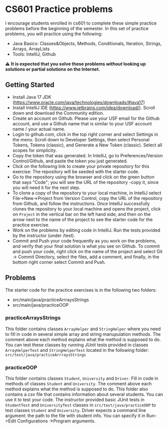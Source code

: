# CS601 Practice problems

I encourage students enrolled in cs601 to complete these simple practice problems before the beginning of the semester. 
In this set of practice problems, you will practice using the following:

- Java Basics: Classes&Objects, Methods, Conditionals, Iteration, Strings, Arrays, ArrayLists 
- Tools: IntelliJ, Github

:warning: **It is expected that you solve these problems *without* looking up solutions or partial solutions on the Internet.**

## Getting Started
- Install Java 17 JDK (https://www.oracle.com/java/technologies/downloads/#java17)
- Install IntelliJ IDE (https://www.jetbrains.com/idea/download/). Scroll down and download the Community edition.
- Create an account on Github. Please use your USF email for the Github account, and use a Github name that is similar to your USF account name / your actual name.
- Login to github.com, click in the top right corner and select Settings in the menu. Scroll down to Developer Settings, then select Personal Tokens, Tokens (classic), and Generate a New Token (classic). Select all scopes for simplicity.
- Copy the token that was generated. In IntelliJ, go to Preferences/Version Control/Github, and paste the token you just generated.
- Click on the following link to create your private repository for this exercise: 
The repository will be seeded with the starter code. 
- Go to the repository using the browser and click on the green button that says "Code"; you will see the URL of the repository -copy it, since you will need it for the next step.
- To clone a copy of the repository to your local machine, in IntelliJ select File->New->Project from Version Control, copy the URL of the repository from Github, and follow the instructions. Once IntelliJ successfully clones the repository to your local machine and opens the project, click on `Project` in the vertical bar on the left hand side, and then on the arrow next to the name of the project to see the starter code for the practice exercise. 
- Work on the problems by editing code in IntelliJ. Run the tests provided by the instructor (under /test).
- Commit and Push your code frequently as you work on the problems, and verify that your final solution is what you see on Github.  To commit and push your code, right click on the name of the project and select Git -> Commit Directory, select the files, add a comment, and finally, in the bottom right corner select Commit and Push.

## Problems
The starter code for the practice exercises is in the following two folders: 
- src/main/java/practiceArrraysStrings 
- src/main/java/practiceOOP

### practiceArraysStrings
This folder contains classes `ArrayHelper` and `StringHelper` where you need to fill in code in several simple array and string manupulation methods.
The comment above each method explains what the method is supposed to do.
You can test these classes by running JUnit tests provided in classes `ArrayHelperTest` and `StringHelperTest` located in the following folder: `src/test/java/practiceArrraysStrings` 

### practiceOOP
This folder contains classes `Student`, `University` and `Driver`. Fill in code in methods of classes `Student` and `University`.  The comment above each method explains what the method is supposed to do.
This folder also contains a csv file that contains information about several students. You can use it to test your code.
The instructor provided basic JUnit tests in `StudentTest` and `UniversityTest` classes in `src/test/java/practiceOOP` to test classes `Student` and `University`. Driver expects a command line argument: the path to the file with student info. You can specify it in Run->Edit Configurations ->Program arguments.

